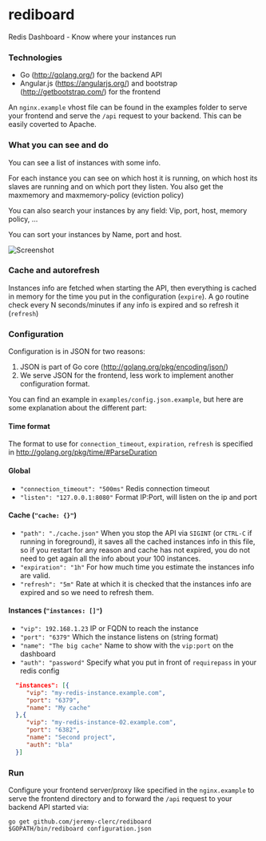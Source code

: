 rediboard
=========

Redis Dashboard - Know where your instances run
### Technologies
* Go (http://golang.org/) for the backend API
* Angular.js (https://angularjs.org/) and bootstrap (http://getbootstrap.com/) for the frontend

An `nginx.example` vhost file can be found in the examples folder to serve your frontend and serve the `/api` request to your backend. This can be easily coverted to Apache.

### What you can see and do

You can see a list of instances with some info.

For each instance you can see on which host it is running, on which host its slaves are running and on which port they listen. You also get the maxmemory and maxmemory-policy (eviction policy)

You can also search your instances by any field: Vip, port, host, memory policy, ...

You can sort your instances by Name, port and host.

![Screenshot](https://raw.github.com/jeremy-clerc/rediboard/master/screenshots/rediboard.png)

### Cache and autorefresh

Instances info are fetched when starting the API, then everything is cached in memory for the time you put in the configuration (`expire`). A go routine check every N seconds/minutes if any info is expired and so refresh it (`refresh`)

### Configuration

Configuration is in JSON for two reasons:

1. JSON is part of Go core (http://golang.org/pkg/encoding/json/)
2. We serve JSON for the frontend, less work to implement another configuration format.

You can find an example in `examples/config.json.example`, but here are some explanation about the different part:

#### Time format

The format to use for `connection_timeout`, `expiration`, `refresh` is specified in http://golang.org/pkg/time/#ParseDuration

#### Global

* `"connection_timeout": "500ms"` Redis connection timeout
* `"listen": "127.0.0.1:8080"` Format IP:Port, will listen on the ip and port

#### Cache (`"cache: {}"`)

*  `"path": "./cache.json"` When you stop the API via `SIGINT` (or `CTRL-C` if running in foreground), it saves all the cached instances info in this file, so if you restart for any reason and cache has not expired, you do not need to get again all the info about your 100 instances.
* `"expiration": "1h"` For how much time you estimate the instances info are valid.
* `"refresh": "5m"` Rate at which it is checked that the instances info are expired and so we need to refresh them.

#### Instances (`"instances: []"`)

* `"vip": 192.168.1.23` IP or FQDN to reach the instance
* `"port": "6379"` Which the instance listens on (string format)
* `"name": "The big cache"` Name to show with the `vip:port` on the dashboard
* `"auth": "password"` Specify what you put in front of `requirepass` in your redis config

```json
  "instances": [{
     "vip": "my-redis-instance.example.com",
     "port": "6379", 
     "name": "My cache"
  },{
     "vip": "my-redis-instance-02.example.com",
     "port": "6382", 
     "name": "Second project",
     "auth": "bla"
  }]
```

### Run

Configure your frontend server/proxy like specified in the `nginx.example` to serve the frontend directory and to forward the `/api` request to your backend API started via:

```
go get github.com/jeremy-clerc/rediboard
$GOPATH/bin/rediboard configuration.json
```

